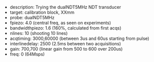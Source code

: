 * description: Trying the dualNDT5MHz NDT transducer
* target: calibration block, XXmm
* probe: dualNDT5MHz
* fpiezo: 4.0 (central freq, as seen on experiments)
* bandwidthpiezo: 1.6 (160%, calculated from first acqs) 
* nlines: 10 (shooting 10 lines)
* acqtiming: 3000,60000 (between 3us and 60us starting from pulse)
* interlinedelay: 2500 (2.5ms between two acquisitions)
* gain: 700,700 (linear gain from 500 to 600 over 200us)
* freq: 0 (64Msps)

